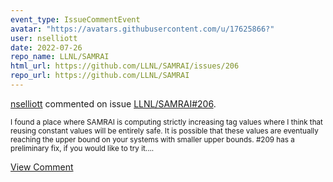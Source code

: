 ```yaml
---
event_type: IssueCommentEvent
avatar: "https://avatars.githubusercontent.com/u/17625866?"
user: nselliott
date: 2022-07-26
repo_name: LLNL/SAMRAI
html_url: https://github.com/LLNL/SAMRAI/issues/206
repo_url: https://github.com/LLNL/SAMRAI
---
```


<a href='https://github.com/nselliott' target='_blank'>nselliott</a> commented on issue <a href='https://github.com/LLNL/SAMRAI/issues/206' target='_blank'>LLNL/SAMRAI#206</a>.

<small>I found a place where SAMRAI is computing strictly increasing tag values where I think that reusing constant values will be entirely safe.  It is possible that these values are eventually reaching the upper bound on your systems with smaller upper bounds.  #209 has a preliminary fix, if you would like to try it....</small>

<a href='https://github.com/LLNL/SAMRAI/issues/206' target='_blank'>View Comment</a>
